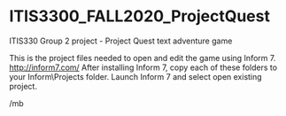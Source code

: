 # ITIS3300_FALL2020_ProjectQuest
ITIS330 Group 2 project - Project Quest text adventure game

This is the project files needed to open and edit the game using Inform 7.  http://inform7.com/
After installing Inform 7, copy each of these folders to your Inform\Projects folder.
Launch Inform 7 and select open existing project.

/mb

